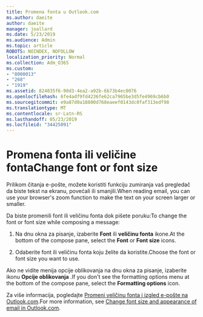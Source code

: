 ```yaml
---
title: Promena fonta u Outlook.com
ms.author: daeite
author: daeite
manager: joallard
ms.date: 5/23/2019
ms.audience: Admin
ms.topic: article
ROBOTS: NOINDEX, NOFOLLOW
localization_priority: Normal
ms.collection: Adm_O365
ms.custom:
- "8000013"
- "268"
- "1919"
ms.assetid: 824035f6-90d3-4ea2-a92b-6b73b4ec0076
ms.openlocfilehash: 6fe4adf9fd4236fe62ca7965be3d5fe4969cb6b0
ms.sourcegitcommit: e9a87d0a18800d768eaeef0143dc0faf313edf98
ms.translationtype: MT
ms.contentlocale: sr-Latn-RS
ms.lasthandoff: 05/23/2019
ms.locfileid: "34425091"
---
```

# <a name="change-font-or-font-size"></a><span data-ttu-id="a5b0f-102">Promena fonta ili veličine fonta</span><span class="sxs-lookup"><span data-stu-id="a5b0f-102">Change font or font size</span></span>

<span data-ttu-id="a5b0f-103">Prilikom čitanja e-pošte, možete koristiti funkciju zumiranja vaš pregledač da biste tekst na ekranu, povećali ili smanjili.</span><span class="sxs-lookup"><span data-stu-id="a5b0f-103">When reading email, you can use your browser's zoom function to make the text on your screen larger or smaller.</span></span>
  
<span data-ttu-id="a5b0f-104">Da biste promenili font ili veličinu fonta dok pišete poruku:</span><span class="sxs-lookup"><span data-stu-id="a5b0f-104">To change the font or font size while composing a message:</span></span>
  
1. <span data-ttu-id="a5b0f-105">Na dnu okna za pisanje, izaberite **Font** ili **veličinu fonta** ikone.</span><span class="sxs-lookup"><span data-stu-id="a5b0f-105">At the bottom of the compose pane, select the **Font** or **Font size** icons.</span></span>

2. <span data-ttu-id="a5b0f-106">Odaberite font ili veličinu fonta koju želite da koristite.</span><span class="sxs-lookup"><span data-stu-id="a5b0f-106">Choose the font or font size you want to use.</span></span>

<span data-ttu-id="a5b0f-107">Ako ne vidite menija opcije oblikovanja na dnu okna za pisanje, izaberite ikonu **Opcije oblikovanja** .</span><span class="sxs-lookup"><span data-stu-id="a5b0f-107">If you don't see the formatting options menu at the bottom of the compose pane, select the **Formatting options** icon.</span></span>
  
<span data-ttu-id="a5b0f-108">Za više informacija, pogledajte [Promeni veličinu fonta i izgled e-pošte na Outlook.com](https://go.microsoft.com/fwlink/p/?linkid=873130).</span><span class="sxs-lookup"><span data-stu-id="a5b0f-108">For more information, see [Change font size and appearance of email in Outlook.com](https://go.microsoft.com/fwlink/p/?linkid=873130).</span></span>
